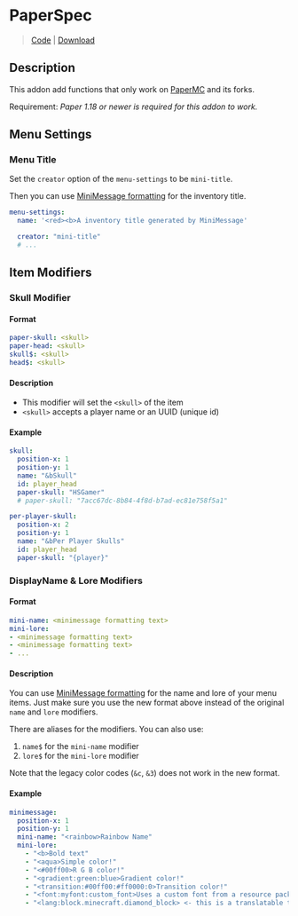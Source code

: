 # PaperSpec
> [Code](https://github.com/BetterGUI-MC/PaperSpec/) | [Download](https://ci.codemc.io/job/BetterGUI-MC/view/Addon/job/PaperSpec/)

## Description
This addon add functions that only work on [PaperMC](https://papermc.io/) and its forks.

Requirement: _Paper 1.18 or newer is required for this addon to work._

## Menu Settings

### Menu Title

Set the `creator` option of the `menu-settings` to be `mini-title`.

Then you can use [MiniMessage formatting](https://docs.adventure.kyori.net/minimessage/index.html) for the inventory title.

```yaml
menu-settings:
  name: '<red><b>A inventory title generated by MiniMessage'

  creator: "mini-title"
  # ...
```

## Item Modifiers

### Skull Modifier

#### Format
```yaml
paper-skull: <skull>
paper-head: <skull>
skull$: <skull>
head$: <skull>
```

#### Description
* This modifier will set the `<skull>` of the item
* `<skull>` accepts a player name or an UUID (unique id)

#### Example
```yaml
skull:
  position-x: 1
  position-y: 1
  name: "&bSkull"
  id: player_head
  paper-skull: "HSGamer"
  # paper-skull: "7acc67dc-8b84-4f8d-b7ad-ec81e758f5a1"

per-player-skull:
  position-x: 2
  position-y: 1
  name: "&bPer Player Skulls"
  id: player_head
  paper-skull: "{player}"
```

### DisplayName & Lore Modifiers

#### Format
```yaml
mini-name: <minimessage formatting text>
mini-lore:
- <minimessage formatting text>
- <minimessage formatting text>
- ...
```

#### Description
You can use [MiniMessage formatting](https://docs.adventure.kyori.net/minimessage/index.html) for the name and lore of your menu items. Just make sure you use the new format above instead of the original `name` and `lore` modifiers.

There are aliases for the modifiers. You can also use:

1. `name$` for the `mini-name` modifier
2. `lore$` for the `mini-lore` modifier

Note that the legacy color codes (`&c`, `&3`) does not work in the new format.

#### Example
```yaml
minimessage:
  position-x: 1
  position-y: 1
  mini-name: "<rainbow>Rainbow Name"
  mini-lore:
    - "<b>Bold text"
    - "<aqua>Simple color!"
    - "<#00ff00>R G B color!"
    - "<gradient:green:blue>Gradient color!"
    - "<transition:#00ff00:#ff0000:0>Transition color!"
    - "<font:myfont:custom_font>Uses a custom font from a resource pack"
    - "<lang:block.minecraft.diamond_block> <- this is a translatable text"
```
